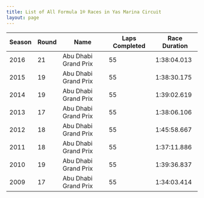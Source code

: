 ```yaml
---
title: List of All Formula 1® Races in Yas Marina Circuit
layout: page
---
```



| Season | Round | Name | Laps Completed | Race Duration |
|--|--|--|--|--|
| 2016 | 21 | Abu Dhabi Grand Prix | 55 | 1:38:04.013 |
| 2015 | 19 | Abu Dhabi Grand Prix | 55 | 1:38:30.175 |
| 2014 | 19 | Abu Dhabi Grand Prix | 55 | 1:39:02.619 |
| 2013 | 17 | Abu Dhabi Grand Prix | 55 | 1:38:06.106 |
| 2012 | 18 | Abu Dhabi Grand Prix | 55 | 1:45:58.667 |
| 2011 | 18 | Abu Dhabi Grand Prix | 55 | 1:37:11.886 |
| 2010 | 19 | Abu Dhabi Grand Prix | 55 | 1:39:36.837 |
| 2009 | 17 | Abu Dhabi Grand Prix | 55 | 1:34:03.414 |


